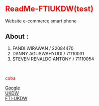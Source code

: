 <html>

<head>
  <title>ReadMeTest</title>
</head>

<body>
  <h1 style="color:red; font-size:24">ReadMe-FTIUKDW(test)</h1>
  <p>Website e-commerce smart phone</p>
  <h2>About : </h2>
  <ol>
    <li>FANDI WIRAWAN / 22084470</li>
    <li>DANNY AGUSWAHYUDI / 71110031</li>
    <li>STEVEN RENALDO ANTONY / 71110054</li>
  </ol>
  <br/>
  <p style="color: #FF0000;"> coba</p>
  <a href= "http://www.google.com" target="_blank"> Google</a>
  <br/>
  <a href= "http://www.ukdw.ac.id" target="_blank"> UKDW </a>
  <br/>
  <a href= "http://www.ukdw.ac.id/id/page/view/55-teknik-informatika" target="_blank"> FTI-UKDW</a>

</body>

</html>
